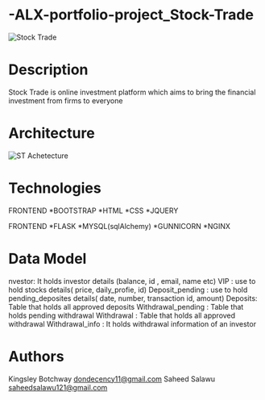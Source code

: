 # -ALX-portfolio-project_Stock-Trade
![Stock Trade](https://user-images.githubusercontent.com/106780350/230334955-c9d8baf9-9bf9-4886-b24d-e7285923a45d.png)

# Description
Stock Trade is online investment platform which aims to bring the financial investment from firms to everyone

# Architecture
![ST Achetecture](https://user-images.githubusercontent.com/106780350/230335006-b8b47c38-dd52-433f-b72c-a1c98b64fa43.png)


# Technologies
FRONTEND
*BOOTSTRAP
*HTML
*CSS
*JQUERY

FRONTEND
*FLASK
*MYSQL(sqlAlchemy)
*GUNNICORN
*NGINX

# Data Model
nvestor:  It holds investor details (balance, id , email, name etc)
VIP : use to hold stocks details( price, daily_profie, id)
Deposit_pending : use to hold pending_deposites details( date, number, transaction id, amount)
Deposits: Table that holds all approved deposits
Withdrawal_pending : Table that holds pending withdrawal
Withdrawal : Table that holds all approved withdrawal
Withdrawal_info : It holds withdrawal information of an investor

# Authors
Kingsley Botchway <dondecency11@gmail.com>
Saheed Salawu <saheedsalawu121@gmail.com>

